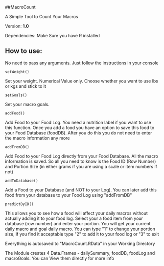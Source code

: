##MacroCount

A Simple Tool to Count Your Macros

Version: **1.0**

Dependencies: Make Sure you have R installed

How to use:
-------------
No need to pass any arguments. Just follow the instructions in your console


```
setWeight()
```

Set your weight. Numerical Value only. Choose whether you want to use lbs or kgs and stick to it

```
setGoals()
```

Set your macro goals.

```
addFood()
```

Add Food to your Food Log. You need a nutrition label if you want to use this function. Once you add a food you have an option to save this food to your Food Database (foodDB). After you do this you do not need to enter the macro information any more

```
addFromDB()
```
Add Food to your Food Log directly from your Food Database. All the macro information is saved. So all you need to know is the Food ID (Row Number) and Portion Size (in either grams if you are using a scale or item numbers if not)

```
addToDatabase()
```

Add a Food to your Database (and NOT to your Log). You can later add this food from your database to your Food Log using "addFromDB"

```
predictByID()
```

This allows you to see how a food will affect your daily macros without actually adding it to your food log. Select your a food item from your database (row number) and enter your portion. You will get your current daily macro and goal daily macro. You can type "1" to change your portion size, if you find it acceptable type "2" to add it to your food log or "3" to exit

Everything is autosaved to "MacroCount.RData" in your Working Directory

The Module creates 4 Data.Frames - dailySummary, foodDB, foodLog and macroGoals. You can View them directly for more info 






